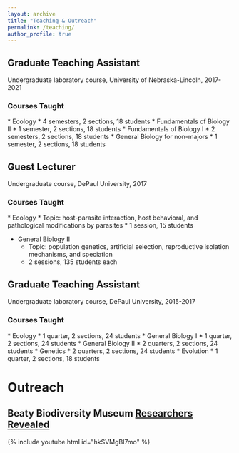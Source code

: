 ```yaml
---
layout: archive
title: "Teaching & Outreach"
permalink: /teaching/
author_profile: true
---
```

<h2> Graduate Teaching Assistant </h2>
Undergraduate laboratory course, University of Nebraska-Lincoln, 2017-2021

<h3> Courses Taught </h3>
* Ecology
  * 4 semesters, 2 sections, 18 students
* Fundamentals of Biology II
  * 1 semester, 2 sections, 18 students
* Fundamentals of Biology I
  * 2 semesters, 2 sections, 18 students
* General Biology for non-majors
  * 1 semester, 2 sections, 18 students

<h2> Guest Lecturer </h2>
Undergraduate course, DePaul University, 2017

<h3> Courses Taught </h3>
* Ecology
  * Topic: host-parasite interaction, host behavioral, and pathological modifications by parasites
  * 1 session, 15 students

* General Biology II
  * Topic: population genetics, artificial selection, reproductive isolation mechanisms, and speciation
  * 2 sessions, 135 students each

<h2> Graduate Teaching Assistant </h2>
Undergraduate laboratory course, DePaul University, 2015-2017

<h3> Courses Taught </h3>
* Ecology
  * 1 quarter, 2 sections, 24 students
* General Biology I
  * 1 quarter, 2 sections, 24 students
* General Biology II
  * 2 quarters, 2 sections, 24 students
* Genetics
  * 2 quarters, 2 sections, 24 students
* Evolution
  * 1 quarter, 2 sections, 18 students

<h1> Outreach </h1>

## Beaty Biodiversity Museum [Researchers Revealed](https://explore.beatymuseum.ubc.ca/researchers-revealed/)

{% include youtube.html id="hkSVMgBl7mo" %}
